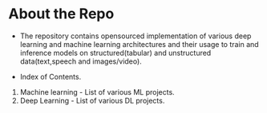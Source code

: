 # About the Repo
* The repository contains opensourced implementation of various deep learning and machine learning architectures and their usage to train and inference models on structured(tabular) and unstructured data(text,speech and images/video).

* Index of Contents.
1. Machine learning - List of various ML projects.
2. Deep Learning - List of various DL projects.



